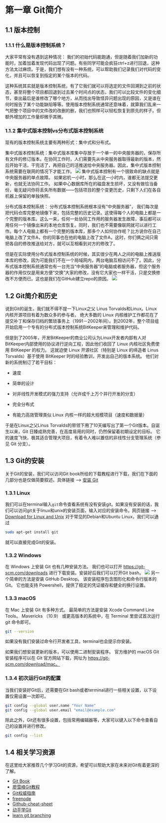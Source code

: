 # 第一章 Git简介
## 1.1 版本控制
### 1.1.1 什么是版本控制系统？
大家平常有没有遇到这种情况：
我们的初始代码能跑通，但是随着我们加新的功能时，加着加着发现代码出现了问题。有些同学可能会疯狂ctrl+z进行回退，这种方法太过麻烦。于是，我们想有没有一种系统，可以帮助我们记录我们对代码的变化，并且可以恢复到指定的某个版本的代码。

这种系统其实就是版本控制系统，有了它我们就可以将选定的文件回溯到之前的状态，甚至将整个项目都回退到过去某个时间点的状态，我们可以比较文件的变化细节，查出最后是谁修改了哪个地方，从而找出导致怪异问题出现的原因，又是谁在何时报告了某个功能缺陷等等。使用版本控制系统通常还意味着，就算我们乱来一气把整个项目中的文件改的改删的删，我们也照样可以轻松恢复到原先的样子。但额外增加的工作量却微乎其微。

### 1.1.2 集中式版本控制vs分布式版本控制系统
现有的版本控制系统主要有两种形式：集中式和分布式。

集中式版本控制系统：集中式版本库集中存放于一个单一的中央服务器的，保存所有文件的修订版本。在协同工作时，人们需要先从中央服务器取得最新的版本，然后开始干活，干完活了，再把自己的活推送给中央服务器。因此，集中式版本控制系统需要在联网的情况下才能工作。
![](./figures/centralized.png)
集中式版本控制有一个很致命的缺点就是中央服务器的单点故障。 如果宕机一小时，那么在这一小时内，谁都无法提交更新，也就无法协同工作。 如果中心数据库所在的磁盘发生损坏，又没有做恰当备份，毫无疑问你将丢失所有数据——包括项目的整个变更历史，只剩下人们在各自机器上保留的单独快照。

分布式版本控制系统：
分布式版本控制系统根本没有“中央服务器”，
我们每次是把代码仓库完整地镜像下来，包括完整的历史记录。这使得每个人的电脑上都是一个完整的版本库。这么一来，任何一处协同工作用的服务器发生故障，事后都可以用任何一个镜像出来的本地仓库恢复。同时，我们也不需要像联网就可以进行工作。每个人电脑上都有一个完整的版本库，那多个人如何协作呢？比方说你在自己电脑上改了文件A，你的同事也在他的电脑上改了文件A，这时，你们俩之间只需把各自的修改推送给对方，就可以互相看到对方的修改了。

但是在实际使用分布式版本控制系统的时候，其实很少在两人之间的电脑上推送版本库的修改，因为可能我们不在一个局域网内，两台电脑互相访问不了。因此，分布式版本控制系统通常也有一台充当“中央服务器”的电脑或者服务器，但这个服务器的作用仅仅是用来方便“交换”大家的修改，没有它大家也一样干活，只是交换修改不方便而已。这也是我们在GitHub建立repo的原因。
![](./figures/distributed.png)


## 1.2 Git简介和历史

说到Git的诞生，我们就不得不提一下Linux之父 Linus Torvalds和Linux。Linux 内核开源项目有着为数众多的参与者。 绝大多数的 Linux 内核维护工作都花在了提交补丁和保存归档的繁琐事务上（1991－2002年间）。到2002年，整个项目组开始启用一个专有的分布式版本控制系统BitKeeper来管理和维护代码。

但是到了2005年，开发BitKeeper的商业公司认为Linux开发者内部有人对BitKeeper内部使用的协议进行逆向工程，因此他们收回了 Linux 内核社区免费使用 BitKeeper 的权力。 这就迫使 Linux 开源社区（特别是 Linux 的缔造者 Linus Torvalds）基于使用 BitKeeper 时的经验教训，开发出自己的版本系统。 他们对新的系统制订了若干目标：

- 速度

- 简单的设计

- 对非线性开发模式的强力支持（允许成千上万个并行开发的分支）

- 完全分布式

- 有能力高效管理类似 Linux 内核一样的超大规模项目（速度和数据量）

于是在Linux之父Linus Torvalds的带领下用了10天编写出了第一个Git版本。自诞生以来，Git 日臻成熟完善，在高度易用的同时，仍然保留着初期设定的目标。 它的速度飞快，极其适合管理大项目，有着令人难以置信的非线性分支管理系统（参见 Git 分支）。

## 1.3 Git的安装
关于Git的安装，我们可以访问Git book所给的下载教程进行下载，我们在下面的几部分也是仅做简要叙述。具体链接 --> [安装 Git](https://git-scm.com/book/zh/v2/%E8%B5%B7%E6%AD%A5-%E5%AE%89%E8%A3%85-Git)
### 1.3.1 Linux
我们可以在terminal输入`git`命令查看系统有没有安装git。如果没有安装的话，我们可以访问git关于linux和unix的安装页面，输入对应的安装命令。网页链接 --> [Download for Linux and Unix](https://git-scm.com/download/linux)
对于常见的Debian和Ubuntu Linux，我们可以通过
```bash
sudo apt-get install git
```
就可以直接完成Git的安装。
### 1.3.2 Windows
在 Windows 上安装 Git 也有几种安装方法。 我们也可以打开 https://git-scm.com/downloads  进行下载安装。安装好后我们可以打开Git bash。
![](./figures/Git_gui.png)
另一个简单的方法是安装 GitHub Desktop。 该安装程序包含图形化和命令行版本的 Git。 它也能支持 Powershell，提供了稳定的凭证缓存和健全的换行设置。
### 1.3.3 macOS
在 Mac 上安装 Git 有多种方式。 最简单的方法是安装 Xcode Command Line Tools。 Mavericks （10.9） 或更高版本的系统中，在 Terminal 里尝试首次运行 git 命令即可。
```bash
git --version
```
如果没有我们安装过命令行开发者工具，terminal也会提示你安装。

如果我们想安装更新的版本，可以使用二进制安装程序。 官方维护的 macOS Git 安装程序可以在 Git 官方网站下载，网址为 https://git-scm.com/download/mac。
### 1.3.4 初次运行Git的配置
当我们安装好Git后，还需要在Git bash或者terminal进行一些相关设置，以下设置仅需设置一次即可。
```bash
git config --global user.name "Your Name"
git config --global user.email "email@example.com"
```
除此之外，Git还有很多设置，包括常用编辑器等，大家可以键入以下命令查看自己的设置并进行修改。
```bash
git config --list
```
## 1.4 相关学习资源
在这里给大家推荐几个学习Git的资源，希望可以帮助大家在未来对Git有着更深的了解。

- [Git Book](https://git-scm.com/book/zh/v2)
- [廖雪峰Git教程](https://www.liaoxuefeng.com/wiki/896043488029600)
- [Git权威指南](https://gotgit.readthedocs.io/en/latest/index.html)
- [freenode](https://freenode.net/)
- [Github-cheat-sheet](https://github.com/tiimgreen/github-cheat-sheet)
- [动手学Git](https://www.freeaihub.com/git/index.html)
- [learn git branching](https://learngitbranching.js.org/?locale=zh_CN)